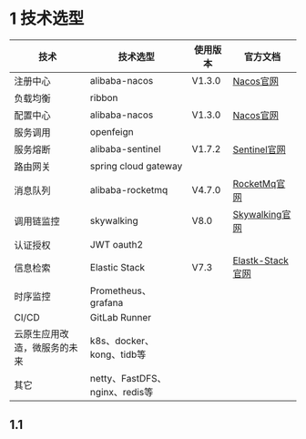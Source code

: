 # 1 技术选型

| 技术                         | 技术选型                       | 使用版本 | 官方文档                                                    |
| ---------------------------- | ------------------------------ | -------- | ----------------------------------------------------------- |
| 注册中心                     | alibaba-nacos                  | V1.3.0   | [Nacos官网](https://nacos.io/zh-cn/index.html)              |
| 负载均衡                     | ribbon                         |          |                                                             |
| 配置中心                     | alibaba-nacos                  | V1.3.0   | [Nacos官网](https://nacos.io/zh-cn/index.html)              |
| 服务调用                     | openfeign                      |          |                                                             |
| 服务熔断                     | alibaba-sentinel               | V1.7.2   | [Sentinel官网](https://sentinelguard.io/zh-cn/index.html)   |
| 路由网关                     | spring cloud gateway           |          |                                                             |
| 消息队列                     | alibaba-rocketmq               | V4.7.0   | [RocketMq官网](http://rocketmq.apache.org/)                 |
| 调用链监控                   | skywalking                     | V8.0     | [Skywalking官网](http://skywalking.apache.org/)             |
| 认证授权                     | JWT oauth2                     |          |                                                             |
| 信息检索                     | Elastic Stack                  | V7.3     | [Elastk-Stack官网](https://www.elastic.co/guide/index.html) |
| 时序监控                     | Prometheus、grafana            |          |                                                             |
| CI/CD                        | GitLab Runner                  |          |                                                             |
| 云原生应用改造，微服务的未来 | k8s、docker、kong、tidb等      |          |                                                             |
| 其它                         | netty、FastDFS、nginx、redis等 |          |                                                             |

## 1.1 
